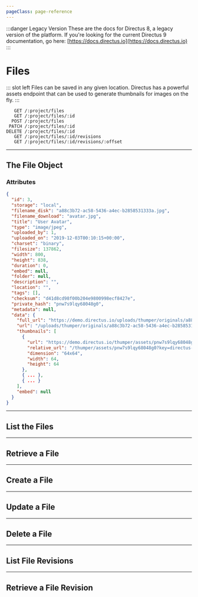 ```yaml
---
pageClass: page-reference
---
```


:::danger Legacy Version
These are the docs for Directus 8, a legacy version of the platform. If you're looking for the current Directus 9 documentation, go here: [https://docs.directus.io](https://docs.directus.io)
:::

# Files

<two-up>

::: slot left
Files can be saved in any given location. Directus has a powerful assets endpoint that can be used to generate thumbnails for images on the fly.
:::

<info-box title="Endpoints" slot="right">

```endpoints
   GET /:project/files
   GET /:project/files/:id
  POST /:project/files
 PATCH /:project/files/:id
DELETE /:project/files/:id
   GET /:project/files/:id/revisions
   GET /:project/files/:id/revisions/:offset
```

</info-box>
</two-up>

---

## The File Object

### Attributes

<two-up>
<template slot="left">
<def-list>

#### id <def-type>integer</def-type>
Unique identifier for the file.

#### storage <def-type>string</def-type>
Where the file is stored. Either `local` for the local filesystem or the name of the storage adapter (for example `s3`).

#### filename_disk <def-type>string</def-type>
Name of the file on disk. By default, Directus uses a random hash for the filename.

#### filename_download <def-type>string</def-type>
How you want to the file to be named when it's being downloaded.

#### title <def-type>string</def-type>
Title for the file. Is extracted from the filename on upload, but can be edited by the user.

#### type <def-type>string</def-type>
MIME type of the file.

#### uploaded_by <def-type>user</def-type>
Who uploaded the file.

#### uploaded_on <def-type>datetime</def-type>
When the file was uploaded.

#### charset <def-type>string</def-type>
Character set of the file.

#### filesize <def-type>integer</def-type>
Size of the file in bytes.

#### width <def-type>integer</def-type>
Width of the file in pixels. Only applies to images.

#### height <def-type>integer</def-type>
Height of the file in pixels. Only applies to images.

#### duration <def-type>integer</def-type>
Duration of the file in seconds. Only applies to audio and video.

#### embed <def-type>string</def-type>
Where the file was embedded from.

#### folder <def-type>folder object</def-type>
Virtual folder where this file resides in.

#### description <def-type>string</def-type>
Description for the file.

#### location <def-type>string</def-type>
Where the file was created. Is automatically populated based on EXIF data for images.

#### tags <def-type>csv, string</def-type>
Tags for the file. Is automatically populated based on EXIF data for images.

#### checksum <def-type>string</def-type>
Represents the sum of the correct digits of the file, can be used to detect errors in and duplicates of the file later.

#### private_hash <def-type>string</def-type>
Random hash used to access the file privately. This can be rotated to prevent unauthorized access to the file.

#### metadata <def-type>key/value</def-type>
User provided miscellaneous key value pairs that serve as additional metadata for the file.

#### data.full_url <def-type>string</def-type>
Full URL to the original file.

#### data.url <def-type>string</def-type>
Relative URL to the original file.

#### data.thumbnails <def-type>array</def-type>
List of all available asset sizes with links.

#### data.thumbnails.url <def-type>string</def-type>
Full URL to the thumbnail.

#### data.thumbnails.relative_url <def-type>string</def-type>
Relative URL to the thumbnail.

#### data.thumbnails.dimension <def-type>string</def-type>
Width x height of the thumbnail.

#### data.thumbnails.width <def-type>integer</def-type>
Width of the thumbnail in pixels.

#### data.thumbnails.height <def-type>integer</def-type>
Height of the thumbnail in pixels.

</def-list>
</template>

<info-box title="File Object" slot="right" class="sticky">

```json
{
  "id": 3,
  "storage": "local",
  "filename_disk": "a88c3b72-ac58-5436-a4ec-b2858531333a.jpg",
  "filename_download": "avatar.jpg",
  "title": "User Avatar",
  "type": "image/jpeg",
  "uploaded_by": 1,
  "uploaded_on": "2019-12-03T00:10:15+00:00",
  "charset": "binary",
  "filesize": 137862,
  "width": 800,
  "height": 838,
  "duration": 0,
  "embed": null,
  "folder": null,
  "description": "",
  "location": "",
  "tags": [],
  "checksum": "d41d8cd98f00b204e9800998ecf8427e",
  "private_hash": "pnw7s9lqy68048g0",
  "metadata": null,
  "data": {
    "full_url": "https://demo.directus.io/uploads/thumper/originals/a88c3b72-ac58-5436-a4ec-b2858531333a.jpg",
    "url": "/uploads/thumper/originals/a88c3b72-ac58-5436-a4ec-b2858531333a.jpg",
    "thumbnails": [
      {
        "url": "https://demo.directus.io/thumper/assets/pnw7s9lqy68048g0?key=directus-small-crop",
        "relative_url": "/thumper/assets/pnw7s9lqy68048g0?key=directus-small-crop",
        "dimension": "64x64",
        "width": 64,
        "height": 64
      },
      { ... },
      { ... }
    ],
    "embed": null
  }
}
```

</info-box>
</two-up>

---

## List the Files

<two-up>
<template slot="left">

List the files.

### Parameters

<def-list>

!!! include params/project.md !!!

</def-list>

### Query

<def-list>

!!! include query/fields.md !!!
!!! include query/limit.md !!!
!!! include query/offset.md !!!
!!! include query/sort.md !!!
!!! include query/single.md !!!
!!! include query/status.md !!!
!!! include query/filter.md !!!
!!! include query/q.md !!!
!!! include query/meta.md !!!

</def-list>

### Returns

Returns an array of [file objects](#the-file-object).

</template>

<template slot="right">
<div class="sticky">
<info-box title="Endpoint">

```endpoints
   GET /:project/files
```

</info-box>
<info-box title="Response">

```json
{
  "data": [
    {
      "id": 3,
      "storage": "local",
      "filename_disk": "a88c3b72-ac58-5436-a4ec-b2858531333a.jpg",
      "filename_download": "avatar.jpg",
      "title": "User Avatar",
      "type": "image/jpeg",
      "uploaded_by": 1,
      "uploaded_on": "2019-12-03T00:10:15+00:00",
      "charset": "binary",
      "filesize": 137862,
      "width": 800,
      "height": 838,
      "duration": 0,
      "embed": null,
      "folder": null,
      "description": "",
      "location": "",
      "tags": [],
      "checksum": "d41d8cd98f00b204e9800998ecf8427e",
      "private_hash": "pnw7s9lqy68048g0",
      "metadata": null,
      "data": {
        "full_url": "https://demo.directus.io/uploads/thumper/originals/a88c3b72-ac58-5436-a4ec-b2858531333a.jpg",
        "url": "/uploads/thumper/originals/a88c3b72-ac58-5436-a4ec-b2858531333a.jpg",
        "thumbnails": [
          {
            "url": "https://demo.directus.io/thumper/assets/pnw7s9lqy68048g0?key=directus-small-crop",
            "relative_url": "/thumper/assets/pnw7s9lqy68048g0?key=directus-small-crop",
            "dimension": "64x64",
            "width": 64,
            "height": 64
          },
          { ... },
          { ... }
        ],
        "embed": null
      }
    },
    { ... },
    { ... }
  ]
}
```

</info-box>
</div>
</template>
</two-up>

---

## Retrieve a File

<two-up>
<template slot="left">

Retrieve a single file by unique identifier.

### Parameters

<def-list>

!!! include params/project.md !!!
!!! include params/id.md !!!

</def-list>

### Query

<def-list>

!!! include query/fields.md !!!
!!! include query/meta.md !!!

</def-list>

### Returns

Returns the [file object](#the-file-object) for the given unique identifier.

</template>

<template slot="right">
<div class="sticky">
<info-box title="Endpoint">

```endpoints
   GET /:project/files/:id
```

</info-box>

<info-box title="Response">

```json
{
  "data": {
    "id": 3,
    "storage": "local",
    "filename_disk": "a88c3b72-ac58-5436-a4ec-b2858531333a.jpg",
    "filename_download": "avatar.jpg",
    "title": "User Avatar",
    "type": "image/jpeg",
    "uploaded_by": 1,
    "uploaded_on": "2019-12-03T00:10:15+00:00",
    "charset": "binary",
    "filesize": 137862,
    "width": 800,
    "height": 838,
    "duration": 0,
    "embed": null,
    "folder": null,
    "description": "",
    "location": "",
    "tags": [],
    "checksum": "d41d8cd98f00b204e9800998ecf8427e",
    "private_hash": "pnw7s9lqy68048g0",
    "metadata": null,
    "data": {
      "full_url": "https://demo.directus.io/uploads/thumper/originals/a88c3b72-ac58-5436-a4ec-b2858531333a.jpg",
      "url": "/uploads/thumper/originals/a88c3b72-ac58-5436-a4ec-b2858531333a.jpg",
      "thumbnails": [
        {
          "url": "https://demo.directus.io/thumper/assets/pnw7s9lqy68048g0?key=directus-small-crop",
          "relative_url": "/thumper/assets/pnw7s9lqy68048g0?key=directus-small-crop",
          "dimension": "64x64",
          "width": 64,
          "height": 64
        }
      ],
      "embed": null
    }
  }
}
```

</info-box>
</div>
</template>
</two-up>

---

## Create a File

<two-up>
<template slot="left">

Create a new file.

::: tip
It's recommend to use `multipart/form-data` as encoding type for this request.
:::

### Parameters

<def-list>

!!! include params/project.md !!!

</def-list>

### Attributes

<def-list>

#### data <def-type alert>required</def-type>
Raw file data (`multipart/form-data`), base64 string of file data, or URL you want to embed.

#### filename_download <def-type>optional</def-type>
How you want to the file to be named when it's being downloaded.

#### title <def-type>optional</def-type>
Title for the file. Is extracted from the filename on upload, but can be edited by the user.

#### folder <def-type>optional object</def-type>
Virtual folder where this file resides in.

#### description <def-type>optional</def-type>
Description for the file.

#### location <def-type>optional</def-type>
Where the file was created. Is automatically populated based on EXIF data for images.

#### tags <def-type>optional, string</def-type>
Tags for the file. Is automatically populated based on EXIF data for images.

#### metadata <def-type>optional/value</def-type>
User provided miscellaneous key value pairs that serve as additional metadata for the file.

</def-list>

### Query

<def-list>

!!! include query/meta.md !!!

</def-list>

### Returns

Returns the [file object](#the-file-object) for the file that was just uploaded.

</template>

<template slot="right">
<div class="sticky">
<info-box title="Endpoint">

```endpoints
  POST /:project/files
```

</info-box>

<info-box title="Request">

```json
{
  "data": "https://images.unsplash.com/photo-1576854531280-9087cfd26e86"
}
```

</info-box>

<info-box title="Response">

```json
{
  "data": {
    "id": 50,
    "storage": "local",
    "filename_disk": "904695e3-bd5b-4ba5-a569-6f481f08a285.jpeg",
    "filename_download": "photo-1576854531280-9087cfd26e86.jpeg",
    "title": "Photo 1576854531280 9087cfd26e86",
    "type": "image/jpeg",
    "uploaded_by": 1,
    "uploaded_on": "2020-01-14T17:14:22+00:00",
    "charset": "binary",
    "filesize": 17585956,
    "width": 6000,
    "height": 4000,
    "duration": 0,
    "embed": null,
    "folder": null,
    "description": "",
    "location": "",
    "tags": [
      "photo  by dylan nolte"
    ],
    "checksum": "9d58a1f44b9bcf9faca50ff240ff3a36",
    "private_hash": "2aoxvcqi1jvooo8c",
    "metadata": null,
    "data": {
      "full_url": "https://demo.directus.io/uploads/thumper/originals/904695e3-bd5b-4ba5-a569-6f481f08a285.jpeg",
      "url": "/uploads/thumper/originals/904695e3-bd5b-4ba5-a569-6f481f08a285.jpeg",
      "thumbnails": [
        {
          "url": "https://demo.directus.io/thumper/assets/2aoxvcqi1jvooo8c?key=directus-small-crop",
          "relative_url": "/thumper/assets/2aoxvcqi1jvooo8c?key=directus-small-crop",
          "dimension": "64x64",
          "width": 64,
          "height": 64
        },
        { ... },
        { ... }
      ],
      "embed": null
    }
  }
}
```

</info-box>
</div>
</template>
</two-up>

---

## Update a File

<two-up>
<template slot="left">

Update an existing file

### Parameters

<def-list>

!!! include params/project.md !!!
!!! include params/id.md !!!

</def-list>

### Attributes

<def-list>

#### data <def-type alert>required</def-type>
Raw file data (`multipart/form-data`), base64 string of file data, or URL you want to embed.

#### filename_disk <def-type>optional</def-type>
Name of the file on disk.

#### filename_download <def-type>optional</def-type>
How you want to the file to be named when it's being downloaded.

#### title <def-type>optional</def-type>
Title for the file. Is extracted from the filename on upload, but can be edited by the user.

#### folder <def-type>optional object</def-type>
Virtual folder where this file resides in.

#### description <def-type>optional</def-type>
Description for the file.

#### location <def-type>optional</def-type>
Where the file was created. Is automatically populated based on EXIF data for images.

#### tags <def-type>optional, string</def-type>
Tags for the file. Is automatically populated based on EXIF data for images.

#### metadata <def-type>optional/value</def-type>
User provided miscellaneous key value pairs that serve as additional metadata for the file.

</def-list>

### Query

<def-list>

!!! include query/fields.md !!!
!!! include query/meta.md !!!

</def-list>

### Returns

Returns the [file object](#the-file-object) for the file that was just updated.

</template>

<template slot="right">
<div class="sticky">
<info-box title="Endpoint">

```endpoints
 PATCH /:project/files/:id
```

</info-box>

<info-box title="Request">

```json
{
  "title": "Dylan's Photo"
}
```

</info-box>

<info-box title="Response">

```json
{
  "data": [{
    "id": 50,
    "storage": "local",
    "filename_disk": "904695e3-bd5b-4ba5-a569-6f481f08a285.jpeg",
    "filename_download": "photo-1576854531280-9087cfd26e86.jpeg",
    "title": "Dylan's Photo",
    "type": "image/jpeg",
    "uploaded_by": 1,
    "uploaded_on": "2020-01-14T17:14:22+00:00",
    "charset": "binary",
    "filesize": 17585956,
    "width": 6000,
    "height": 4000,
    "duration": 0,
    "embed": null,
    "folder": null,
    "description": "",
    "location": "",
    "tags": [
      "photo  by dylan nolte"
    ],
    "checksum": "9d58a1f44b9bcf9faca50ff240ff3a36",
    "private_hash": "2aoxvcqi1jvooo8c",
    "metadata": null,
    "data": {
      "full_url": "https://demo.directus.io/uploads/thumper/originals/904695e3-bd5b-4ba5-a569-6f481f08a285.jpeg",
      "url": "/uploads/thumper/originals/904695e3-bd5b-4ba5-a569-6f481f08a285.jpeg",
      "thumbnails": [
        {
          "url": "https://demo.directus.io/thumper/assets/2aoxvcqi1jvooo8c?key=directus-small-crop",
          "relative_url": "/thumper/assets/2aoxvcqi1jvooo8c?key=directus-small-crop",
          "dimension": "64x64",
          "width": 64,
          "height": 64
        },
        { ... },
        { ... }
      ],
      "embed": null
    }
  }]
}
```

</info-box>
</div>
</template>
</two-up>

---

## Delete a File

<two-up>
<template slot="left">

Delete an existing file

### Parameters

<def-list>

!!! include params/project.md !!!
!!! include params/id.md !!!

</def-list>

### Returns

Returns an empty body with HTTP status 204

</template>

<template slot="right">
<div class="sticky">
<info-box title="Endpoint">

```endpoints
DELETE /:project/files/:id
```

</info-box>
</div>
</template>
</two-up>

---

## List File Revisions

<two-up>
<template slot="left">

List the revisions made to the given file.

### Parameters

<def-list>

!!! include params/project.md !!!
!!! include params/id.md !!!

</def-list>

### Query

<def-list>

!!! include query/fields.md !!!
!!! include query/limit.md !!!
!!! include query/offset.md !!!
!!! include query/page.md !!!
!!! include query/sort.md !!!
!!! include query/single.md !!!
!!! include query/filter.md !!!
!!! include query/q.md !!!
!!! include query/meta.md !!!

</def-list>

### Returns

Returns an array of [revision objects](/api/revisions.html#the-revision-object).

</template>

<template slot="right">
<div class="sticky">
<info-box title="Endpoint">

```endpoints
   GET /:project/files/:id/revisions
```

</info-box>
<info-box title="Response">

```json
{
  "data": [
    {
      "id": 54,
      "activity": 67,
      "collection": "directus_files",
      "item": "1",
      "data": {
        "id": "1",
        "storage": "local",
        "filename": "28596128-90a0-5872-ba5e-ecb063407146.jpg",
        "title": "Green Fern Plants 1028223",
        "type": "image/jpeg",
        "uploaded_by": "1",
        "uploaded_on": "2019-11-06 20:30:17",
        "charset": "binary",
        "filesize": "3017750",
        "width": "5184",
        "height": "3456",
        "duration": "0",
        "embed": null,
        "folder": null,
        "description": "",
        "location": "",
        "tags": [],
        "checksum": "8d8bd7c4d1fae9e4d6e3b08c54f2a5df",
        "metadata": null,
        "data": {
          "full_url": "http://localhost:8080/uploads/_/originals/28596128-90a0-5872-ba5e-ecb063407146.jpg",
          "url": "/uploads/_/originals/28596128-90a0-5872-ba5e-ecb063407146.jpg",
          "thumbnails": [
            {
              "url": "http://localhost:8080/thumbnail/_/200/200/crop/good/28596128-90a0-5872-ba5e-ecb063407146.jpg",
              "relative_url": "/thumbnail/_/200/200/crop/good/28596128-90a0-5872-ba5e-ecb063407146.jpg",
              "dimension": "200x200",
              "width": 200,
              "height": 200
            }
          ],
          "embed": null
        }
      },
      "delta": {
        "filename": "green-fern-plants-1028223.jpg",
        "uploaded_by": 1,
        "uploaded_on": "2019-11-06 15:30:17"
      },
      "parent_collection": null,
      "parent_item": null,
      "parent_changed": false
    },
    { ... },
    { ... }
  ]
}
```

</info-box>
</div>
</template>
</two-up>

---

## Retrieve a File Revision

<two-up>
<template slot="left">

Retrieve a single revision of the file by offset.

### Parameters

<def-list>

!!! include params/project.md !!!
!!! include params/collection.md !!!

#### offset <def-type alert>required</def-type>
How many revisions to go back in time.

</def-list>

### Query

<def-list>

!!! include query/fields.md !!!
!!! include query/meta.md !!!

</def-list>

### Returns

Returns the [revision object](/api/revisions.html#the-revision-object) for the given unique identifier.

</template>

<template slot="right">
<div class="sticky">
<info-box title="Endpoint">

```endpoints
   GET /:project/files/:id/revisions/:offset
```

</info-box>

<info-box title="Response">

```json
{
  "data": {
    "id": 54,
    "activity": 67,
    "collection": "directus_files",
    "item": "1",
    "data": {
      "id": "1",
      "storage": "local",
      "filename": "28596128-90a0-5872-ba5e-ecb063407146.jpg",
      "title": "Green Fern Plants 1028223",
      "type": "image\/jpeg",
      "uploaded_by": "1",
      "uploaded_on": "2019-11-06 20:30:17",
      "charset": "binary",
      "filesize": "3017750",
      "width": "5184",
      "height": "3456",
      "duration": "0",
      "embed": null,
      "folder": null,
      "description": "",
      "location": "",
      "tags": [],
      "checksum": "8d8bd7c4d1fae9e4d6e3b08c54f2a5df",
      "metadata": null,
      "data": {
        "full_url": "http:\/\/localhost:8080\/uploads\/_\/originals\/28596128-90a0-5872-ba5e-ecb063407146.jpg",
        "url": "\/uploads\/_\/originals\/28596128-90a0-5872-ba5e-ecb063407146.jpg",
        "thumbnails": [
          {
            "url": "http:\/\/localhost:8080\/thumbnail\/_\/200\/200\/crop\/good\/28596128-90a0-5872-ba5e-ecb063407146.jpg",
            "relative_url": "\/thumbnail\/_\/200\/200\/crop\/good\/28596128-90a0-5872-ba5e-ecb063407146.jpg",
            "dimension": "200x200",
            "width": 200,
            "height": 200
          }
        ],
        "embed": null
      }
    },
    "delta": {
      "filename": "green-fern-plants-1028223.jpg",
      "uploaded_by": 1,
      "uploaded_on": "2019-11-06 15:30:17"
    },
    "parent_collection": null,
    "parent_item": null,
    "parent_changed": false
  }
}
```

</info-box>
</div>
</template>
</two-up>
